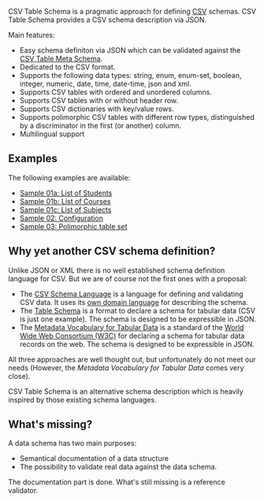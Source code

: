 CSV Table Schema is a pragmatic approach for defining [CSV](https://datatracker.ietf.org/doc/html/rfc4180) schemas. CSV Table Schema provides a CSV schema description via JSON.

Main features:

+ Easy schema definiton via JSON which can be validated against the [CSV Table Meta Schema](https://github.com/openpotato/csv-table-schema/tree/main/schemas/v0.1/schema.json).
+ Dedicated to the CSV format.
+ Supports the following data types: string, enum, enum-set, boolean, integer, numeric, date, time, date-time, json and xml.
+ Supports CSV tables with ordered and unordered columns.
+ Supports CSV tables with or without header row.
+ Supports CSV dictionaries with key/value rows.
+ Supports polimorphic CSV tables with different row types, distinguished by a discriminator in the first (or another) column.
+ Multilingual support

## Examples

The following examples are available:

* [Sample 01a: List of Students](https://github.com/openpotato/csv-table-schema/blob/main/samples/sample01a.csvts.json)
* [Sample 01b: List of Courses](https://github.com/openpotato/csv-table-schema/blob/main/samples/sample01b.csvts.json)
* [Sample 01c: List of Subjects](https://github.com/openpotato/csv-table-schema/blob/main/samples/sample01b.csvts.json)
* [Sample 02: Configuration](https://github.com/openpotato/csv-table-schema/blob/main/samples/sample02.csvts.json)
* [Sample 03: Polimorphic table set](https://github.com/openpotato/csv-table-schema/blob/main/samples/sample03.csvts.json)

## Why yet another CSV schema definition?

Unlike JSON or XML there is no well established schema definition language for CSV. But we are of course not the first ones with a proposal:

+ The [CSV Schema Language](https://digital-preservation.github.io/csv-schema/csv-schema-1.2.html) is a language for defining and validating CSV data. It uses its [own domain language](http://digital-preservation.github.io/csv-schema/csv-schema-1.2.html#ebnf) for describing the schema. 
+ The [Table Schema](https://specs.frictionlessdata.io/table-schema/) is a format to declare a schema for tabular data (CSV is just one example). The schema is designed to be expressible in JSON.
+ The [Metadata Vocabulary for Tabular Data](https://www.w3.org/TR/tabular-metadata/) is a standard of the [World Wide Web Consortium (W3C)](https://www.w3.org/) for declaring a schema for tabular data records on the web. The schema is designed to be expressible in JSON.

All three approaches are well thought out, but unfortunately do not meet our needs (However, the *Metadata Vocabulary for Tabular Data* comes very close).

CSV Table Schema is an alternative schema description which is heavily inspired by those existing schema languages.

## What's missing?

A data schema has two main purposes:

+ Semantical documentation of a data structure
+ The possibility to validate real data against the data schema.

The documentation part is done. What's still missing is a reference validator.
